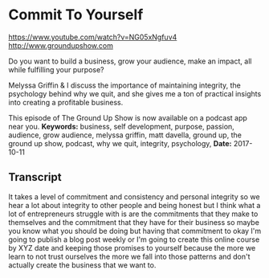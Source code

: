 # Commit To Yourself
https://www.youtube.com/watch?v=NG05xNgfuv4
http://www.groundupshow.com

Do you want to build a business, grow your audience, make an impact, all while fulfilling your purpose?

Melyssa Griffin & I discuss the importance of maintaining integrity, the psychology behind why we quit, and she gives me a ton of practical insights into creating a profitable business.

This episode of The Ground Up Show is now available on a podcast app near you.
**Keywords:** business, self development, purpose, passion, audience, grow audience, melyssa griffin, matt davella, ground up, the ground up show, podcast, why we quit, integrity, psychology, 
**Date:** 2017-10-11

## Transcript
 It takes a level of commitment and consistency and personal integrity so we hear a lot about integrity to other people and being honest but I think what a lot of entrepreneurs struggle with is are the commitments that they make to themselves and the commitment that they have for their business so maybe you know what you should be doing but having that commitment to okay I'm going to publish a blog post weekly or I'm going to create this online course by XYZ date and keeping those promises to yourself because the more we learn to not trust ourselves the more we fall into those patterns and don't actually create the business that we want to.

